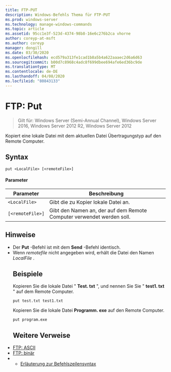 ```yaml
---
title: FTP-PUT
description: Windows-Befehls Thema für FTP-PUT
ms.prod: windows-server
ms.technology: manage-windows-commands
ms.topic: article
ms.assetid: 95cc1e3f-523d-4374-98b8-16e6c276b2ca vhorne
author: coreyp-at-msft
ms.author: coreyp
manager: dongill
ms.date: 03/30/2020
ms.openlocfilehash: ecd579a313fe1cad1b8a5b4a622aaaec2d6a6d63
ms.sourcegitcommit: b00d7c8968c4adc8f699dbee694afe6ed36bc9de
ms.translationtype: MT
ms.contentlocale: de-DE
ms.lasthandoff: 04/08/2020
ms.locfileid: "80843133"
---
```

# <a name="ftp-put"></a>FTP: Put

> Gilt für: Windows Server (Semi-Annual Channel), Windows Server 2016, Windows Server 2012 R2, Windows Server 2012

Kopiert eine lokale Datei mit dem aktuellen Datei Übertragungstyp auf den Remote Computer.
## <a name="syntax"></a>Syntax
```
put <LocalFile> [<remoteFile>]
```
#### <a name="parameters"></a>Parameter

|    Parameter     |                    Beschreibung                    |
|------------------|---------------------------------------------------|
|   `<LocalFile>`  |         Gibt die zu Kopier lokale Datei an.         |
| `[<remoteFile>]` | Gibt den Namen an, der auf dem Remote Computer verwendet werden soll. |

## <a name="remarks"></a>Hinweise
- Der **Put** -Befehl ist mit dem **Send** -Befehl identisch.
- Wenn *remotefile* nicht angegeben wird, erhält die Datei den Namen *LocalFile* .
  ## <a name="examples"></a><a name="BKMK_Examples"></a>Beispiele
  Kopieren Sie die lokale Datei " **Test. txt** ", und nennen Sie Sie " **test1. txt** " auf dem Remote Computer.
  ```
  put test.txt test1.txt
  ```
  Kopieren Sie die lokale Datei **Programm. exe** auf den Remote Computer.
  ```
  put program.exe
  ```
  ## <a name="additional-references"></a>Weitere Verweise
- [FTP: ASCII](ftp-ascii.md)
- [FTP: binär](ftp-binary.md)
- - [Erläuterung zur Befehlszeilensyntax](command-line-syntax-key.md)
